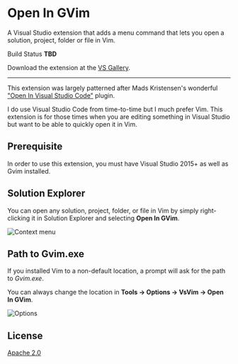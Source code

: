 # Open In GVim

A Visual Studio extension that adds a menu command that lets you open a solution, project,
folder or file in Vim.

Build Status **TBD**

Download the extension at the [VS Gallery](https://visualstudiogallery.msdn.microsoft.com/2c4f2826-c298-4ec8-8c13-3d6b77fd9675).

------------------------------------

This extension was largely patterned after Mads Kristensen's wonderful
["Open In Visual Studio Code"](https://github.com/madskristensen/OpenInVsCode) plugin.

I do use Visual Studio Code from time-to-time but I much prefer Vim.  This extension is for
those times when you are editing something in Visual Studio but want to be able to
quickly open it in Vim.

## Prerequisite

In order to use this extension, you must have Visual Studio 2015+ as well as Gvim installed.

## Solution Explorer

You can open any solution, project, folder, or file in Vim by simply right-clicking
it in Solution Explorer and selecting **Open In GVim**.

![Context menu](art/context-menu.png)

## Path to Gvim.exe

If you installed Vim to a non-default location, a prompt will ask for the path to _Gvim.exe_.

You can always change the location in **Tools -> Options -> VsVim -> Open In GVim**.

![Options](art/options.png)

## License

[Apache 2.0](LICENSE)
